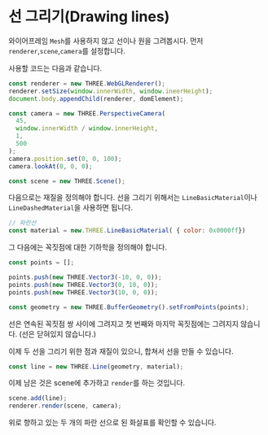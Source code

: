 # 선 그리기(Drawing lines)

와이어프레임 `Mesh`를 사용하지 않고 선이나 원을 그려봅시다. 먼저 `renderer`,`scene`,`camera`를 설정합니다.

사용할 코드는 다음과 같습니다.

```js
const renderer = new THREE.WebGLRenderer();
renderer.setSize(window.innerWidth, window.ineerHeight);
document.body.appendChild(renderer, domElement);

const camera = new THREE.PerspectiveCamera(
  45,
  window.innerWidth / window.innerHeight,
  1,
  500
);
camera.position.set(0, 0, 100);
camera.lookAt(0, 0, 0);

const scene = new THREE.Scene();
```

다음으로는 재질을 정의해야 합니다. 선을 그리기 위해서는 `LineBasicMaterial`이나 `LineDashedMaterial`을 사용하면 됩니다.

```js
// 파란선
const material = new.THREE.LineBasicMaterial( { color: 0x0000ff})
```

그 다음에는 꼭짓점에 대한 기하학을 정의해야 합니다.

```js
const points = [];

points.push(new THREE.Vector3(-10, 0, 0));
points.push(new THREE.Vector3(0, 10, 0));
points.push(new THREE.Vector3(10, 0, 0));

const geometry = new THREE.BufferGeometry().setFromPoints(points);
```

선은 연속된 꼭짓점 쌍 사이에 그려지고 첫 번째와 마지막 꼭짓점에는 그려지지 않습니다. (선은 닫혀있지 않습니다.)

이제 두 선을 그리기 위한 점과 재질이 있으니, 합쳐서 선을 만들 수 있습니다.

```js
const line = new THREE.Line(geometry, material);
```

이제 남은 것은 scene에 추가하고 `render`를 하는 것입니다.

```js
scene.add(line);
renderer.render(scene, camera);
```

위로 향하고 있는 두 개의 파란 선으로 된 화살표를 확인할 수 있습니다.
